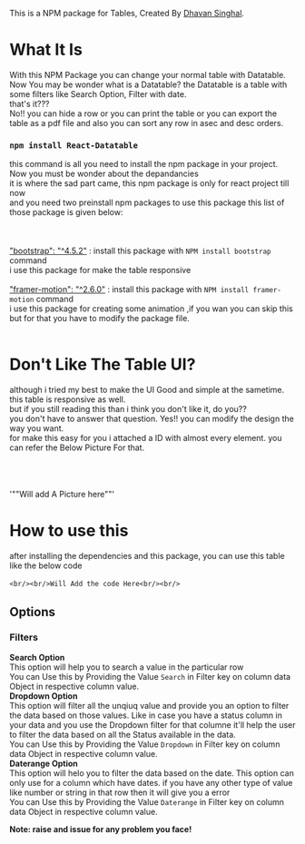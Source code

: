 This is a NPM package for Tables, Created By [Dhavan Singhal](https://github.com/Dhavansinghal).

# What It Is

With this NPM Package you can change your normal table with Datatable. Now You may be wonder what is a Datatable? the Datatable is a table with some filters like Search Option, Filter with date.<br/> that's it???<br/> No!! you can hide a row or you can print the table or you can export the table as a pdf file and also you can sort any row in asec and desc orders. 

### `npm install React-Datatable`

this command is all you need to install the npm package in your project.<br/>
Now you must be wonder about the depandancies <br/>
it is where the sad part came, this npm package is only for react project till now <br/>
and you need two preinstall npm packages to use this package this list of those package is given below:<br/>
   <br/>
<br/>
   <br/>
["bootstrap": "^4.5.2"](https://www.npmjs.com/package/bootstrap) : install this package with `NPM install bootstrap` command <br/>
i use this package for make the table responsive 
<br/>
<br/>
["framer-motion": "^2.6.0"](https://www.npmjs.com/package/framer-motion) : install this package with `NPM install framer-motion` command <br/>
i use this package for creating some animation ,if you wan you can skip this but for that you have to modify the package file.
<br/><br/>

# Don't Like The Table UI?

although i tried my best to make the UI Good and simple at the sametime. this table is responsive as well. <br/>
but if you still reading this than i think you don't like it, do you??<br/>
you don't have to answer that question. Yes!! you can modify the design the way you want.<br/>
for make this easy for you i attached a ID with almost every element. you can refer the Below Picture For that.

   <br/>
   <br/>
   <br/>
   '""Will add A Picture here""'


# How to use this

after installing the dependencies and this package, you can use this table like the below code<br/><br/>
 `<br/><br/>Will Add the code Here<br/><br/>` 

## Options
### Filters
  **Search Option**<br/>
    This option will help you to search a value in the particular row<br/>
    You can Use this by Providing the Value `Search` in Filter key on column data Object in respective column value.<br/>
  **Dropdown Option**<br/>
    This option will filter all the unqiuq value and provide you an option to filter the data based on those values. Like in case you have a status column in your data and you use the Dropdown filter for that columne it'll help the user to filter the data based on all the Status available in the data.<br/>
    You can Use this by Providing the Value `Dropdown` in Filter key on column data Object in respective column value.<br/>
  **Daterange Option**<br/>
    This option will helo you to filter the data based on the date. This option can only use for a column which have dates. if you have any other type of value like number or string in that row then it will give you a error<br/>
    You can Use this by Providing the Value `Daterange` in Filter key on column data Object in respective column value.<br/>

**Note: raise and issue for any problem you face!**